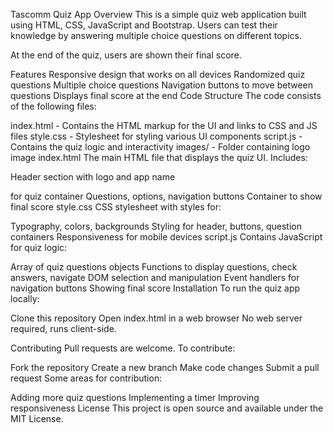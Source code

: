 Tascomm Quiz App
Overview
This is a simple quiz web application built using HTML, CSS, JavaScript and Bootstrap. Users can test their knowledge by answering multiple choice questions on different topics.

At the end of the quiz, users are shown their final score.

Features
Responsive design that works on all devices
Randomized quiz questions
Multiple choice questions
Navigation buttons to move between questions
Displays final score at the end
Code Structure
The code consists of the following files:

index.html - Contains the HTML markup for the UI and links to CSS and JS files
style.css - Stylesheet for styling various UI components
script.js - Contains the quiz logic and interactivity
images/ - Folder containing logo image
index.html
The main HTML file that displays the quiz UI. Includes:

Header section with logo and app name
<div> for quiz container
Questions, options, navigation buttons
Container to show final score
style.css
CSS stylesheet with styles for:

Typography, colors, backgrounds
Styling for header, buttons, question containers
Responsiveness for mobile devices
script.js
Contains JavaScript for quiz logic:

Array of quiz questions objects
Functions to display questions, check answers, navigate
DOM selection and manipulation
Event handlers for navigation buttons
Showing final score
Installation
To run the quiz app locally:

Clone this repository
Open index.html in a web browser
No web server required, runs client-side.

Contributing
Pull requests are welcome. To contribute:

Fork the repository
Create a new branch
Make code changes
Submit a pull request
Some areas for contribution:

Adding more quiz questions
Implementing a timer
Improving responsiveness
License
This project is open source and available under the MIT License.
